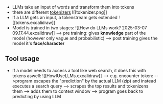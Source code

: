 - LLMs take an input of words and transform them into tokens
- there are different [tokenizers](tiktokenizer.vercel.app)
![[tokenizer.png]]
- If a LLM gets an input, a tokenstream gets extended 
![[tokens.excalidraw]]
- Model is trained in two stages:
  ![[How do LLMs work? 2025-03-07 09.17.44.excalidraw]]
  --> pre training: gives **knowledge** part of the model
  (however only vague and probabilistic)
  --> post training gives the model it's **face/character**
## Tool usage
- If a model needs to access a tool like web search, it does this with tokens aswell:
  ![[HowIUseLLMs.excalidraw]]
--> e.g. encounter <webSearch> token:
  -->program escapes the "prediction" by the actual LLM (zip) and instead executes a search query
  --> scrapes the top results and tokenizens them
  --> adds them to context window
  --> program goes back to predicting by using LLM
